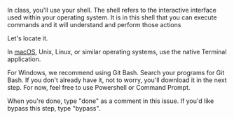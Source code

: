 In class, you'll use your shell. The shell refers to the interactive interface used within your operating system. It is in this shell that you can execute commands and it will understand and perform those actions

Let's locate it. 

In [macOS](https://support.apple.com/guide/terminal/open-or-quit-terminal-apd5265185d-f365-44cb-8b09-71a064a42125/mac), Unix, Linux, or similar operating systems, use the native Terminal application.

For Windows, we recommend using Git Bash. Search your programs for Git Bash. If you don't already have it, not to worry, you'll download it in the next step. For now, feel free to use Powershell or Command Prompt. 

When you're done, type "done" as a comment in this issue. If you'd like bypass this step, type "bypass". 